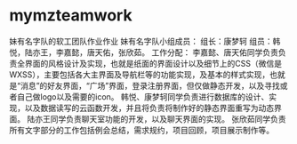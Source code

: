 # mymzteamwork
妹有名字队的软工团队作业作业
妹有名字队小组成员：
组长：康梦轲
组员：韩悦，陆亦王，李嘉懿，唐天佑，张欣茹。
工作分配：
李嘉懿、唐天佑同学负责负责全界面的风格设计及实现，也就是纸面的界面设计以及细节上的CSS（微信是WXSS），主要包括各大主界面及导航栏等的功能实现，及基本的样式实现，也就是“消息”的好友界面，“广场”界面，登录注册界面，但仅做静态开发，以及寻找或者自己做logo以及需要的icon。
韩悦、康梦轲同学负责进行数据库的设计、实现，以及数据读写的云函数开发，并且将负责将制作好的静态界面重写为动态界面。
陆亦王同学负责聊天室功能的开发，以及聊天界面的实现。
张欣茹同学负责所有文字部分的工作包括例会总结，需求规约，项目回顾，项目展示制作等。
